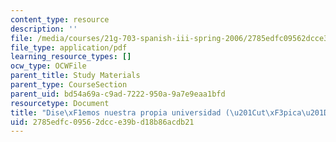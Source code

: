 ```yaml
---
content_type: resource
description: ''
file: /media/courses/21g-703-spanish-iii-spring-2006/2785edfc09562dcce39bd18b86acdb21_MIT21G_703S06_uni.pdf
file_type: application/pdf
learning_resource_types: []
ocw_type: OCWFile
parent_title: Study Materials
parent_type: CourseSection
parent_uid: bd54a69a-c9ad-7222-950a-9a7e9eaa1bfd
resourcetype: Document
title: "Dise\xF1emos nuestra propia universidad (\u201Cut\xF3pica\u201D)"
uid: 2785edfc-0956-2dcc-e39b-d18b86acdb21
---
```


